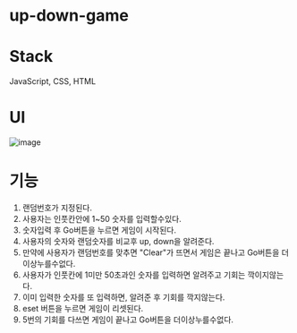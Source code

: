 # up-down-game

# Stack
JavaScript, CSS, HTML

# UI
![image](https://user-images.githubusercontent.com/100915440/208289164-209a49f1-d438-4fb6-a1e5-5e47dba07981.png)

# 기능
1. 랜덤번호가 지정된다.
2. 사용자는 인풋칸안에 1~50 숫자를 입력할수있다.
3. 숫자입력 후 Go버튼을 누르면 게임이 시작된다.
4. 사용자의 숫자와 랜덤숫자를 비교후 up, down을 알려준다.
4. 만약에 사용자가 랜덤번호를 맞추면 "Clear"가 뜨면서 게임은 끝나고 Go버튼을 더이상누를수없다.
5. 사용자가 인풋칸에 1미만 50초과인 숫자를 입력하면 알려주고 기회는 깍이지않는다.
6. 이미 입력한 숫자를 또 입력하면, 알려준 후 기회를 깍지않는다.
7. eset 버튼을 누르면 게임이 리셋된다.
8. 5번의 기회를 다쓰면 게임이 끝나고 Go버튼을 더이상누를수없다.
